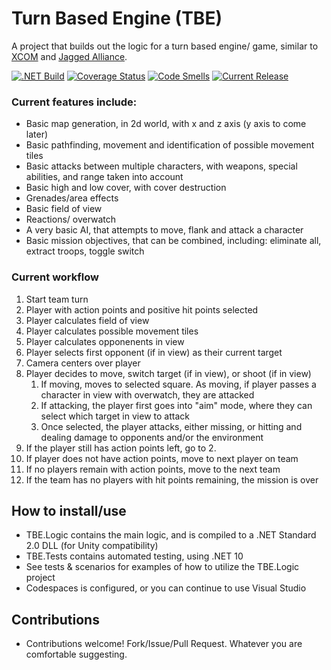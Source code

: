 # Turn Based Engine (TBE)
A project that builds out the logic for a turn based engine/ game, similar to [XCOM](https://en.wikipedia.org/wiki/XCOM) and [Jagged Alliance](https://en.wikipedia.org/wiki/Jagged_Alliance_(series)). 

[![.NET Build](https://github.com/samsmithnz/TurnBasedEngine/actions/workflows/dotnet.yml/badge.svg)](https://github.com/samsmithnz/TurnBasedEngine/actions/workflows/dotnet.yml)
[![Coverage Status](https://coveralls.io/repos/github/samsmithnz/Battle/badge.svg?branch=main)](https://coveralls.io/github/samsmithnz/Battle?branch=main)
[![Code Smells](https://sonarcloud.io/api/project_badges/measure?project=samsmithnz_TurnBasedEngine&metric=code_smells)](https://sonarcloud.io/summary/new_code?id=samsmithnz_TurnBasedEngine)
[![Current Release](https://img.shields.io/github/release/samsmithnz/TurnBasedEngine/all.svg)](https://github.com/samsmithnz/TurnBasedEngine/releases)

### Current features include:
- Basic map generation, in 2d world, with x and z axis (y axis to come later)
- Basic pathfinding, movement and identification of possible movement tiles
- Basic attacks between multiple characters, with weapons, special abilities, and range taken into account
- Basic high and low cover, with cover destruction
- Grenades/area effects 
- Basic field of view
- Reactions/ overwatch
- A very basic AI, that attempts to move, flank and attack a character
- Basic mission objectives, that can be combined, including: eliminate all, extract troops, toggle switch

### Current workflow
1. Start team turn
2. Player with action points and positive hit points selected
3. Player calculates field of view
4. Player calculates possible movement tiles
5. Player calculates opponenents in view
6. Player selects first opponent (if in view) as their current target
7. Camera centers over player
8. Player decides to move, switch target (if in view), or shoot (if in view) 
    1. If moving, moves to selected square. As moving, if player passes a character in view with overwatch, they are attacked
    2. If attacking, the player first goes into "aim" mode, where they can select which target in view to attack
    3. Once selected, the player attacks, either missing, or hitting and dealing damage to opponents and/or the environment
9. If the player still has action points left, go to 2.
10. If player does not have action points, move to next player on team
11. If no players remain with action points, move to the next team
12. If the team has no players with hit points remaining, the mission is over

## How to install/use
- TBE.Logic contains the main logic, and is compiled to a .NET Standard 2.0 DLL (for Unity compatibility)
- TBE.Tests contains automated testing, using .NET 10
- See tests & scenarios for examples of how to utilize the TBE.Logic project
- Codespaces is configured, or you can continue to use Visual Studio

## Contributions
- Contributions welcome! Fork/Issue/Pull Request. Whatever you are comfortable suggesting.
